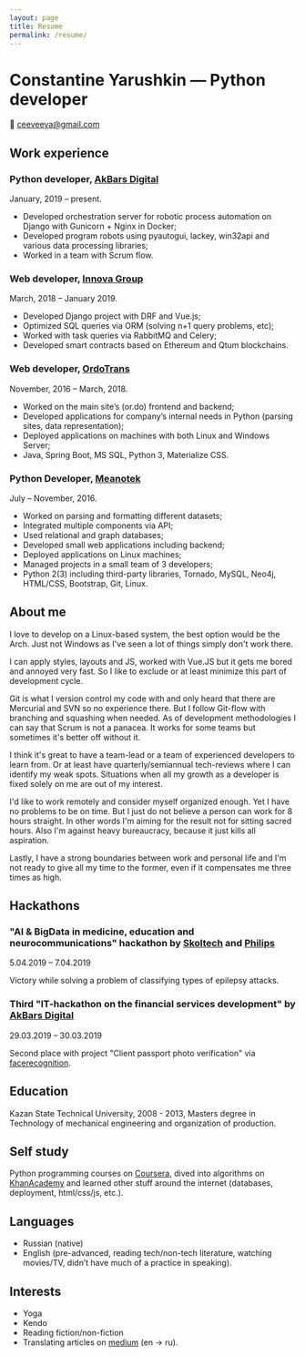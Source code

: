 ```yaml
---
layout: page
title: Resume
permalink: /resume/
---
```


# Constantine Yarushkin &mdash; Python developer
:email: [ceeveeya@gmail.com](mailto:ceeveeya@gmail.com)

## Work experience
### Python developer, [AkBars Digital](https://akbars.digital/)
January, 2019 &ndash; present.
- Developed orchestration server for robotic process automation on Django with Gunicorn + Nginx in Docker;
- Developed program robots using pyautogui, lackey, win32api and various data processing libraries;
- Worked in a team with Scrum flow.

### Web developer, [Innova Group](http://innovacompanies.com)
March, 2018 &ndash; January 2019.
- Developed Django project with DRF and Vue.js;
- Optimized SQL queries via ORM (solving n+1 query problems, etc);
- Worked with task queries via RabbitMQ and Celery;
- Developed smart contracts based on Ethereum and Qtum blockchains.

### Web developer, [OrdoTrans](http://or.do)
November, 2016 &ndash; March, 2018.
- Worked on the main site’s (or.do) frontend and backend;
- Developed applications for company’s internal needs in Python (parsing sites, data representation);
- Deployed applications on machines with both Linux and Windows Server;
- Java, Spring Boot, MS SQL, Python 3, Materialize CSS.

### Python Developer, [Meanotek](http://meanotek.io)
July &ndash; November, 2016.
- Worked on parsing and formatting different datasets;
- Integrated multiple components via API;
- Used relational and graph databases;
- Developed small web applications including backend;
- Deployed applications on Linux machines;
- Managed projects in a small team of 3 developers;
- Python 2(3) including third-party libraries, Tornado, MySQL, Neo4j, HTML/CSS, Bootstrap, Git, Linux.

## About me
I love to develop on a Linux-based system, the best option would be the Arch. Just not Windows as I've seen a lot of things simply don't work there.

I can apply styles, layouts and JS, worked with Vue.JS but it gets me bored and annoyed very fast. So I like to exclude or at least minimize this part of development cycle.

Git is what I version control my code with and only heard that there are Mercurial and SVN so no experience there. But I follow Git-flow with branching and squashing when needed. As of development methodologies I can say that Scrum is not a panacea. It works for some teams but sometimes it's better off without it.

I think it's great to have a team-lead or a team of experienced developers to learn from. Or at least have quarterly/semiannual tech-reviews where I can identify my weak spots. Situations when all my growth as a developer is fixed solely on me are out of my interest.

I'd like to work remotely and consider myself organized enough. Yet I have no problems to be on time. But I just do not believe a person can work for 8 hours straight. In other words I'm aiming for the result not for sitting sacred hours. Also I'm against heavy bureaucracy, because it just kills all aspiration.

Lastly, I have a strong boundaries between work and personal life and I'm not ready to give all my time to the former, even if it compensates me three times as high.

## Hackathons
### "AI & BigData in medicine, education and neurocommunications" hackathon by [Skoltech](https://www.skoltech.ru/en) and [Philips](https://www.philips.com/global)
5.04.2019 &ndash; 7.04.2019

Victory while solving a problem of classifying types of epilepsy attacks.

### Third "IT-hackathon on the financial services development" by [AkBars Digital](https://akbars.digital)
29.03.2019 &ndash; 30.03.2019

Second place with project "Client passport photo verification" via [facerecognition](https://github.com/ageitgey/face_recognition).

## Education
Kazan State Technical University, 2008 - 2013, Masters degree in Technology of mechanical engineering and organization of production.

## Self study
Python programming courses on [Coursera](https://coursera.org), dived into algorithms on [KhanAcademy](https://www.khanacademy.org) and learned other stuff around the internet (databases, deployment, html/css/js, etc.).

## Languages
- Russian (native)
- English (pre-advanced, reading tech/non-tech literature, watching movies/TV, didn’t have much of a practice in speaking).

## Interests
- Yoga
- Kendo
- Reading fiction/non-fiction
- Translating articles on [medium](https://medium.com/@yrcnv) (en -> ru).
